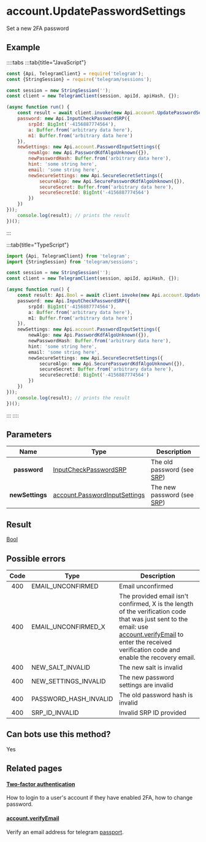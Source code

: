 # account.UpdatePasswordSettings

Set a new 2FA password



## Example

::::tabs
:::tab{title="JavaScript"}
```js
const {Api, TelegramClient} = require('telegram');
const {StringSession} = require('telegram/sessions');

const session = new StringSession('');
const client = new TelegramClient(session, apiId, apiHash, {});

(async function run() {
    const result = await client.invoke(new Api.account.UpdatePasswordSettings({
    password: new Api.InputCheckPasswordSRP({
        srpId: BigInt('-4156887774564'),
        a: Buffer.from('arbitrary data here'),
        m1: Buffer.from('arbitrary data here')
    }),
    newSettings: new Api.account.PasswordInputSettings({
        newAlgo: new Api.PasswordKdfAlgoUnknown({}),
        newPasswordHash: Buffer.from('arbitrary data here'),
        hint: 'some string here',
        email: 'some string here',
        newSecureSettings: new Api.SecureSecretSettings({
            secureAlgo: new Api.SecurePasswordKdfAlgoUnknown({}),
            secureSecret: Buffer.from('arbitrary data here'),
            secureSecretId: BigInt('-4156887774564')
        })
    })
}));
    console.log(result); // prints the result
})();
```
:::

:::tab{title="TypeScript"}
```ts
import {Api, TelegramClient} from 'telegram';
import {StringSession} from 'telegram/sessions';

const session = new StringSession('');
const client = new TelegramClient(session, apiId, apiHash, {});

(async function run() {
    const result: Api.Bool = await client.invoke(new Api.account.UpdatePasswordSettings({
    password: new Api.InputCheckPasswordSRP({
        srpId: BigInt('-4156887774564'),
        a: Buffer.from('arbitrary data here'),
        m1: Buffer.from('arbitrary data here')
    }),
    newSettings: new Api.account.PasswordInputSettings({
        newAlgo: new Api.PasswordKdfAlgoUnknown({}),
        newPasswordHash: Buffer.from('arbitrary data here'),
        hint: 'some string here',
        email: 'some string here',
        newSecureSettings: new Api.SecureSecretSettings({
            secureAlgo: new Api.SecurePasswordKdfAlgoUnknown({}),
            secureSecret: Buffer.from('arbitrary data here'),
            secureSecretId: BigInt('-4156887774564')
        })
    })
}));
    console.log(result); // prints the result
})();
```
:::
::::



## Parameters

| Name | Type | Description |
| :--: | ---- | ----------- |
| **password** | [InputCheckPasswordSRP](https://core.telegram.org/type/InputCheckPasswordSRP) | The old password (see [SRP](https://core.telegram.org/api/srp)) 
| **newSettings** | [account.PasswordInputSettings](https://core.telegram.org/type/account.PasswordInputSettings) | The new password (see [SRP](https://core.telegram.org/api/srp)) 


## Result

[Bool](https://core.telegram.org/type/Bool)



## Possible errors

| Code | Type | Description |
| :--: | ---- | ----------- |
| 400 | EMAIL\_UNCONFIRMED | Email unconfirmed 
| 400 | EMAIL\_UNCONFIRMED\_X | The provided email isn't confirmed, X is the length of the verification code that was just sent to the email: use [account.verifyEmail](https://core.telegram.org/method/account.verifyEmail) to enter the received verification code and enable the recovery email. 
| 400 | NEW\_SALT\_INVALID | The new salt is invalid 
| 400 | NEW\_SETTINGS\_INVALID | The new password settings are invalid 
| 400 | PASSWORD\_HASH\_INVALID | The old password hash is invalid 
| 400 | SRP\_ID\_INVALID | Invalid SRP ID provided 


## Can bots use this method?

Yes

## Related pages

#### [Two-factor authentication](https://core.telegram.org/api/srp)

How to login to a user's account if they have enabled 2FA, how to change password.



#### [account.verifyEmail](https://core.telegram.org/method/account.verifyEmail)

Verify an email address for telegram [passport](https://core.telegram.org/passport).





